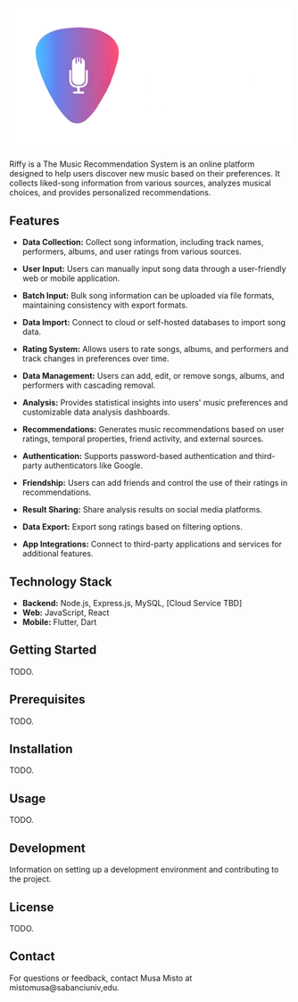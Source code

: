 ![Riffy Logo Horizontal Orientation](https://github.com/SerhanTelatar/CS308-Project/blob/85c5a8426b91379ae742844caf477721e95d5081/wikiAssets/Riffy%20Horizontal%20Logo.png)

Riffy is a The Music Recommendation System is an online platform designed to help users discover new music based on their preferences. It collects liked-song information from various sources, analyzes musical choices, and provides personalized recommendations.

## Features

- **Data Collection:** Collect song information, including track names, performers, albums, and user ratings from various sources.

- **User Input:** Users can manually input song data through a user-friendly web or mobile application.

- **Batch Input:** Bulk song information can be uploaded via file formats, maintaining consistency with export formats.

- **Data Import:** Connect to cloud or self-hosted databases to import song data.

- **Rating System:** Allows users to rate songs, albums, and performers and track changes in preferences over time.

- **Data Management:** Users can add, edit, or remove songs, albums, and performers with cascading removal.

- **Analysis:** Provides statistical insights into users' music preferences and customizable data analysis dashboards.

- **Recommendations:** Generates music recommendations based on user ratings, temporal properties, friend activity, and external sources.

- **Authentication:** Supports password-based authentication and third-party authenticators like Google.

- **Friendship:** Users can add friends and control the use of their ratings in recommendations.

- **Result Sharing:** Share analysis results on social media platforms.

- **Data Export:** Export song ratings based on filtering options.

- **App Integrations:** Connect to third-party applications and services for additional features.

## Technology Stack

- **Backend:** Node.js, Express.js, MySQL, [Cloud Service TBD]
- **Web:** JavaScript, React
- **Mobile:** Flutter, Dart

## Getting Started

TODO.

## Prerequisites

TODO.

## Installation

TODO.

## Usage

TODO.

## Development

Information on setting up a development environment and contributing to the project.

## License

TODO.

## Contact

For questions or feedback, contact Musa Misto at mistomusa@sabanciuniv,edu.

